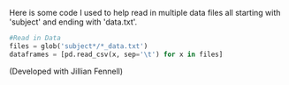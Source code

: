 Here is some code I used to help read in multiple data files all starting with 'subject' and ending with 'data.txt'.
```python
#Read in Data
files = glob('subject*/*_data.txt')
dataframes = [pd.read_csv(x, sep='\t') for x in files]
```

(Developed with Jillian Fennell)
